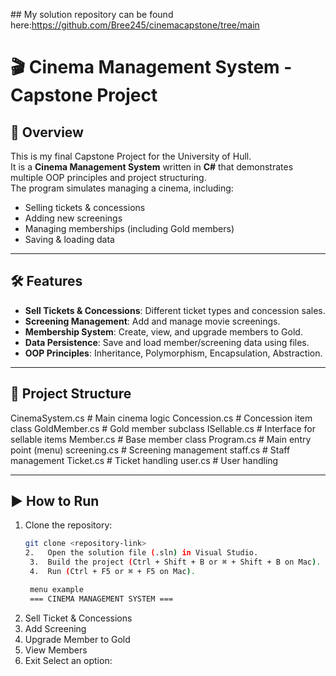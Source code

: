 ##﻿ My solution repository can be found here:https://github.com/Bree245/cinemacapstone/tree/main


# 🎬 Cinema Management System - Capstone Project

## 📌 Overview
This is my final Capstone Project for the University of Hull.  
It is a **Cinema Management System** written in **C#** that demonstrates multiple OOP principles and project structuring.  
The program simulates managing a cinema, including:
- Selling tickets & concessions
- Adding new screenings
- Managing memberships (including Gold members)
- Saving & loading data

---

## 🛠 Features
- **Sell Tickets & Concessions**: Different ticket types and concession sales.
- **Screening Management**: Add and manage movie screenings.
- **Membership System**: Create, view, and upgrade members to Gold.
- **Data Persistence**: Save and load member/screening data using files.
- **OOP Principles**: Inheritance, Polymorphism, Encapsulation, Abstraction.

---

## 📂 Project Structure
CinemaSystem.cs       # Main cinema logic
Concession.cs         # Concession item class
GoldMember.cs         # Gold member subclass
ISellable.cs          # Interface for sellable items
Member.cs             # Base member class
Program.cs            # Main entry point (menu)
screening.cs          # Screening management
staff.cs              # Staff management
Ticket.cs             # Ticket handling
user.cs               # User handling

---

## ▶ How to Run
1. Clone the repository:
   ```bash
   git clone <repository-link>
   2.	Open the solution file (.sln) in Visual Studio.
	3.	Build the project (Ctrl + Shift + B or ⌘ + Shift + B on Mac).
	4.	Run (Ctrl + F5 or ⌘ + F5 on Mac).

	menu example
	=== CINEMA MANAGEMENT SYSTEM ===
1. Sell Ticket & Concessions
2. Add Screening
3. Upgrade Member to Gold
4. View Members
5. Exit
Select an option:
